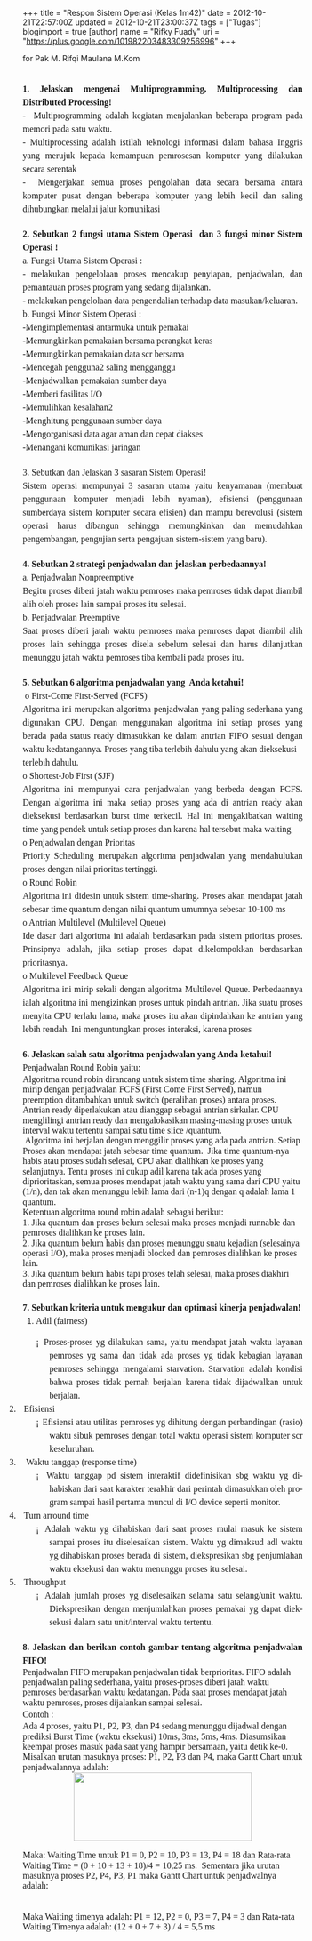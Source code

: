 +++
title = "Respon Sistem Operasi (Kelas 1m42)"
date = 2012-10-21T22:57:00Z
updated = 2012-10-21T23:00:37Z
tags = ["Tugas"]
blogimport = true 
[author]
	name = "Rifky Fuady"
	uri = "https://plus.google.com/101982203483309256996"
+++

for Pak M. Rifqi Maulana M.Kom<br /><div class="MsoNormal" style="line-height: 150%; margin-bottom: 0.0001pt; text-align: center;"><br /></div><div class="MsoNormal" style="line-height: 150%; margin-bottom: .0001pt; margin-bottom: 0cm; text-align: justify;"><b><span style="font-family: &quot;Times New Roman&quot;,&quot;serif&quot;; font-size: 12.0pt; line-height: 150%;">1. Jelaskan mengenai Multiprogramming, Multiprocessing dan Distributed Processing!</span></b></div><div class="MsoNormal" style="line-height: 150%; margin-bottom: .0001pt; margin-bottom: 0cm; text-align: justify;"><span style="font-family: &quot;Times New Roman&quot;,&quot;serif&quot;; font-size: 12.0pt; line-height: 150%;">- &nbsp;Multiprogramming adalah kegiatan menjalankan beberapa program pada memori pada satu waktu.</span></div><div class="MsoNormal" style="line-height: 150%; margin-bottom: .0001pt; margin-bottom: 0cm; text-align: justify;"><span style="font-family: &quot;Times New Roman&quot;,&quot;serif&quot;; font-size: 12.0pt; line-height: 150%;">- Multiprocessing adalah istilah teknologi informasi dalam bahasa Inggris yang merujuk kepada kemampuan pemrosesan komputer yang dilakukan secara serentak</span></div><div class="MsoNormal" style="line-height: 150%; margin-bottom: .0001pt; margin-bottom: 0cm; text-align: justify;"><span style="font-family: &quot;Times New Roman&quot;,&quot;serif&quot;; font-size: 12.0pt; line-height: 150%;">- &nbsp;Mengerjakan semua proses pengolahan data secara bersama antara komputer pusat dengan beberapa komputer yang lebih kecil dan saling dihubungkan melalui jalur komunikasi</span></div><div class="MsoNormal" style="line-height: 150%; margin-bottom: .0001pt; margin-bottom: 0cm; text-align: justify;"><br /></div><div class="MsoNormal" style="line-height: 150%; margin-bottom: .0001pt; margin-bottom: 0cm; text-align: justify;"><b><span style="font-family: &quot;Times New Roman&quot;,&quot;serif&quot;; font-size: 12.0pt; line-height: 150%;">2. Sebutkan 2 fungsi utama Sistem Operasi&nbsp; dan 3 fungsi minor Sistem Operasi !</span></b></div><div class="MsoNormal" style="line-height: 150%; margin-bottom: .0001pt; margin-bottom: 0cm; text-align: justify;"><span style="font-family: &quot;Times New Roman&quot;,&quot;serif&quot;; font-size: 12.0pt; line-height: 150%;">a. Fungsi Utama Sistem Operasi :</span></div><div class="MsoNormal" style="line-height: 150%; margin-bottom: .0001pt; margin-bottom: 0cm; text-align: justify;"><span style="font-family: &quot;Times New Roman&quot;,&quot;serif&quot;; font-size: 12.0pt; line-height: 150%;">- melakukan pengelolaan proses mencakup penyiapan, penjadwalan, dan pemantauan proses program yang sedang dijalankan.</span></div><div class="MsoNormal" style="line-height: 150%; margin-bottom: .0001pt; margin-bottom: 0cm; text-align: justify;"><span style="font-family: &quot;Times New Roman&quot;,&quot;serif&quot;; font-size: 12.0pt; line-height: 150%;">- melakukan pengelolaan data pengendalian terhadap data masukan/keluaran.</span></div><div class="MsoNormal" style="line-height: 150%; margin-bottom: .0001pt; margin-bottom: 0cm; text-align: justify;"><span style="font-family: &quot;Times New Roman&quot;,&quot;serif&quot;; font-size: 12.0pt; line-height: 150%;">b. Fungsi Minor Sistem Operasi :</span></div><div class="MsoNormal" style="line-height: 150%; margin-bottom: .0001pt; margin-bottom: 0cm; text-align: justify;"><span style="font-family: &quot;Times New Roman&quot;,&quot;serif&quot;; font-size: 12.0pt; line-height: 150%;">-Mengimplementasi antarmuka untuk pemakai</span></div><div class="MsoNormal" style="line-height: 150%; margin-bottom: .0001pt; margin-bottom: 0cm; text-align: justify;"><span style="font-family: &quot;Times New Roman&quot;,&quot;serif&quot;; font-size: 12.0pt; line-height: 150%;">-Memungkinkan pemakaian bersama perangkat keras</span></div><div class="MsoNormal" style="line-height: 150%; margin-bottom: .0001pt; margin-bottom: 0cm; text-align: justify;"><span style="font-family: &quot;Times New Roman&quot;,&quot;serif&quot;; font-size: 12.0pt; line-height: 150%;">-Memungkinkan pemakaian data scr bersama</span></div><div class="MsoNormal" style="line-height: 150%; margin-bottom: .0001pt; margin-bottom: 0cm; text-align: justify;"><span style="font-family: &quot;Times New Roman&quot;,&quot;serif&quot;; font-size: 12.0pt; line-height: 150%;">-Mencegah pengguna2 saling mengganggu</span></div><div class="MsoNormal" style="line-height: 150%; margin-bottom: .0001pt; margin-bottom: 0cm; text-align: justify;"><span style="font-family: &quot;Times New Roman&quot;,&quot;serif&quot;; font-size: 12.0pt; line-height: 150%;">-Menjadwalkan pemakaian sumber daya</span></div><div class="MsoNormal" style="line-height: 150%; margin-bottom: .0001pt; margin-bottom: 0cm; text-align: justify;"><span style="font-family: &quot;Times New Roman&quot;,&quot;serif&quot;; font-size: 12.0pt; line-height: 150%;">-Memberi fasilitas I/O</span></div><div class="MsoNormal" style="line-height: 150%; margin-bottom: .0001pt; margin-bottom: 0cm; text-align: justify;"><span style="font-family: &quot;Times New Roman&quot;,&quot;serif&quot;; font-size: 12.0pt; line-height: 150%;">-Memulihkan kesalahan2</span></div><div class="MsoNormal" style="line-height: 150%; margin-bottom: .0001pt; margin-bottom: 0cm; text-align: justify;"><span style="font-family: &quot;Times New Roman&quot;,&quot;serif&quot;; font-size: 12.0pt; line-height: 150%;">-Menghitung penggunaan sumber daya</span></div><div class="MsoNormal" style="line-height: 150%; margin-bottom: .0001pt; margin-bottom: 0cm; text-align: justify;"><span style="font-family: &quot;Times New Roman&quot;,&quot;serif&quot;; font-size: 12.0pt; line-height: 150%;">-Mengorganisasi data agar aman dan cepat diakses</span></div><div class="MsoNormal" style="line-height: 150%; margin-bottom: .0001pt; margin-bottom: 0cm; text-align: justify;"><span style="font-family: &quot;Times New Roman&quot;,&quot;serif&quot;; font-size: 12.0pt; line-height: 150%;">-Menangani komunikasi jaringan</span></div><div class="MsoNormal" style="line-height: 150%; margin-bottom: .0001pt; margin-bottom: 0cm; text-align: justify;"><br /></div><div class="MsoNormal" style="line-height: 150%; margin-bottom: .0001pt; margin-bottom: 0cm; text-align: justify;"><span style="font-family: &quot;Times New Roman&quot;,&quot;serif&quot;; font-size: 12.0pt; line-height: 150%;">3. Sebutkan dan Jelaskan 3 sasaran Sistem Operasi!</span></div><div class="MsoNormal" style="line-height: 150%; margin-bottom: .0001pt; margin-bottom: 0cm; text-align: justify;"><span style="font-family: &quot;Times New Roman&quot;,&quot;serif&quot;; font-size: 12.0pt; line-height: 150%;">Sistem operasi mempunyai 3 sasaran utama yaitu kenyamanan (membuat penggunaan komputer menjadi lebih nyaman), efisiensi (penggunaan sumberdaya sistem komputer secara efisien) dan mampu berevolusi (sistem operasi harus dibangun sehingga memungkinkan dan memudahkan pengembangan, pengujian serta pengajuan sistem-sistem yang baru).</span></div><div class="MsoNormal" style="line-height: 150%; margin-bottom: .0001pt; margin-bottom: 0cm; text-align: justify;"><br /></div><div class="MsoNormal" style="line-height: 150%; margin-bottom: .0001pt; margin-bottom: 0cm; text-align: justify;"><b><span style="font-family: &quot;Times New Roman&quot;,&quot;serif&quot;; font-size: 12.0pt; line-height: 150%;">4. Sebutkan 2 strategi penjadwalan dan jelaskan perbedaannya!</span></b></div><div class="MsoNormal" style="line-height: 150%; margin-bottom: .0001pt; margin-bottom: 0cm; text-align: justify;"><span style="font-family: &quot;Times New Roman&quot;,&quot;serif&quot;; font-size: 12.0pt; line-height: 150%;">a. Penjadwalan Nonpreemptive</span></div><div class="MsoNormal" style="line-height: 150%; margin-bottom: .0001pt; margin-bottom: 0cm; text-align: justify;"><span style="font-family: &quot;Times New Roman&quot;,&quot;serif&quot;; font-size: 12.0pt; line-height: 150%;">Begitu proses diberi jatah waktu pemroses maka pemroses tidak dapat diambil alih oleh proses lain sampai proses itu selesai.</span></div><div class="MsoNormal" style="line-height: 150%; margin-bottom: .0001pt; margin-bottom: 0cm; text-align: justify;"><span style="font-family: 'Times New Roman', serif; font-size: 12pt; line-height: 150%;">b. Penjadwalan Preemptive</span></div><div class="MsoNormal" style="line-height: 150%; margin-bottom: .0001pt; margin-bottom: 0cm; text-align: justify;"><span style="font-family: &quot;Times New Roman&quot;,&quot;serif&quot;; font-size: 12.0pt; line-height: 150%;">Saat proses diberi jatah waktu pemroses maka pemroses dapat diambil alih proses lain sehingga proses disela sebelum selesai dan harus dilanjutkan menunggu jatah waktu pemroses tiba kembali pada proses itu.</span></div><div class="MsoNormal" style="line-height: 150%; margin-bottom: .0001pt; margin-bottom: 0cm; text-align: justify;"><br /></div><div class="MsoNormal" style="line-height: 150%; margin-bottom: .0001pt; margin-bottom: 0cm; text-align: justify;"><b><span style="font-family: &quot;Times New Roman&quot;,&quot;serif&quot;; font-size: 12.0pt; line-height: 150%;">5. Sebutkan 6 algoritma penjadwalan yang&nbsp; Anda ketahui!</span></b></div><div class="MsoNormal" style="line-height: 150%; margin-bottom: .0001pt; margin-bottom: 0cm; text-align: justify;"><span style="font-family: &quot;Times New Roman&quot;,&quot;serif&quot;; font-size: 12.0pt; line-height: 150%;">&nbsp;o First-Come First-Served (FCFS)</span></div><div class="MsoNormal" style="line-height: 150%; margin-bottom: .0001pt; margin-bottom: 0cm; text-align: justify;"><span style="font-family: &quot;Times New Roman&quot;,&quot;serif&quot;; font-size: 12.0pt; line-height: 150%;">Algoritma ini merupakan algoritma penjadwalan yang paling sederhana yang digunakan CPU. Dengan menggunakan algoritma ini setiap proses yang berada pada status ready dimasukkan ke dalam antrian FIFO sesuai dengan waktu kedatangannya. Proses yang tiba terlebih dahulu yang akan dieksekusi</span></div><div class="MsoNormal" style="line-height: 150%; margin-bottom: .0001pt; margin-bottom: 0cm; text-align: justify;"><span style="font-family: &quot;Times New Roman&quot;,&quot;serif&quot;; font-size: 12.0pt; line-height: 150%;">terlebih dahulu.</span></div><div class="MsoNormal" style="line-height: 150%; margin-bottom: .0001pt; margin-bottom: 0cm; text-align: justify;"><span style="font-family: &quot;Times New Roman&quot;,&quot;serif&quot;; font-size: 12.0pt; line-height: 150%;">o Shortest-Job First (SJF)</span></div><div class="MsoNormal" style="line-height: 150%; margin-bottom: .0001pt; margin-bottom: 0cm; text-align: justify;"><span style="font-family: &quot;Times New Roman&quot;,&quot;serif&quot;; font-size: 12.0pt; line-height: 150%;">Algoritma ini mempunyai cara penjadwalan yang berbeda dengan FCFS. Dengan algoritma ini maka setiap proses yang ada di antrian ready akan dieksekusi berdasarkan burst time terkecil. Hal ini mengakibatkan waiting time yang pendek untuk setiap proses dan karena hal tersebut maka waiting</span></div><div class="MsoNormal" style="line-height: 150%; margin-bottom: .0001pt; margin-bottom: 0cm; text-align: justify;"><span style="font-family: &quot;Times New Roman&quot;,&quot;serif&quot;; font-size: 12.0pt; line-height: 150%;">o Penjadwalan dengan Prioritas</span></div><div class="MsoNormal" style="line-height: 150%; margin-bottom: .0001pt; margin-bottom: 0cm; text-align: justify;"><span style="font-family: &quot;Times New Roman&quot;,&quot;serif&quot;; font-size: 12.0pt; line-height: 150%;">Priority Scheduling merupakan algoritma penjadwalan yang mendahulukan proses dengan nilai prioritas tertinggi.</span></div><div class="MsoNormal" style="line-height: 150%; margin-bottom: .0001pt; margin-bottom: 0cm; text-align: justify;"><span style="font-family: &quot;Times New Roman&quot;,&quot;serif&quot;; font-size: 12.0pt; line-height: 150%;">o Round Robin</span></div><div class="MsoNormal" style="line-height: 150%; margin-bottom: .0001pt; margin-bottom: 0cm; text-align: justify;"><span style="font-family: &quot;Times New Roman&quot;,&quot;serif&quot;; font-size: 12.0pt; line-height: 150%;">Algoritma ini didesin untuk sistem time-sharing. Proses akan mendapat jatah sebesar time quantum dengan nilai quantum umumnya sebesar 10-100 ms</span></div><div class="MsoNormal" style="line-height: 150%; margin-bottom: .0001pt; margin-bottom: 0cm; text-align: justify;"><span style="font-family: &quot;Times New Roman&quot;,&quot;serif&quot;; font-size: 12.0pt; line-height: 150%;">o Antrian Multilevel (Multilevel Queue)</span></div><div class="MsoNormal" style="line-height: 150%; margin-bottom: .0001pt; margin-bottom: 0cm; text-align: justify;"><span style="font-family: &quot;Times New Roman&quot;,&quot;serif&quot;; font-size: 12.0pt; line-height: 150%;">Ide dasar dari algoritma ini adalah berdasarkan pada sistem prioritas proses. Prinsipnya adalah, jika setiap proses dapat dikelompokkan berdasarkan prioritasnya.</span></div><div class="MsoNormal" style="line-height: 150%; margin-bottom: .0001pt; margin-bottom: 0cm; text-align: justify;"><span style="font-family: &quot;Times New Roman&quot;,&quot;serif&quot;; font-size: 12.0pt; line-height: 150%;">o Multilevel Feedback Queue</span></div><div class="MsoNormal" style="line-height: 150%; margin-bottom: .0001pt; margin-bottom: 0cm; text-align: justify;"><span style="font-family: &quot;Times New Roman&quot;,&quot;serif&quot;; font-size: 12.0pt; line-height: 150%;">Algoritma ini mirip sekali dengan algoritma Multilevel Queue. Perbedaannya ialah algoritma ini mengizinkan proses untuk pindah antrian. Jika suatu proses menyita CPU terlalu lama, maka proses itu akan dipindahkan ke antrian yang lebih rendah. Ini menguntungkan proses interaksi, karena proses</span></div><div class="MsoNormal" style="line-height: 150%; margin-bottom: .0001pt; margin-bottom: 0cm; text-align: justify;"><br /></div><div class="MsoNormal" style="line-height: 150%; margin-bottom: .0001pt; margin-bottom: 0cm; text-align: justify;"><b><span style="font-family: &quot;Times New Roman&quot;,&quot;serif&quot;; font-size: 12.0pt; line-height: 150%;">6. Jelaskan salah satu algoritma penjadwalan yang Anda ketahui!</span></b></div><div class="MsoNormal" style="line-height: 150%; margin-bottom: .0001pt; margin-bottom: 0cm; text-align: justify;"><span style="font-family: &quot;Times New Roman&quot;,&quot;serif&quot;; font-size: 12.0pt; line-height: 150%;">Penjadwalan Round Robin yaitu:</span></div><div class="MsoNormal"><span style="font-family: &quot;Times New Roman&quot;,&quot;serif&quot;; font-size: 12.0pt; line-height: 115%;">Algoritma round robin dirancang untuk sistem time sharing. Algoritma ini mirip dengan penjadwalan FCFS (First Come First Served), namun preemption ditambahkan untuk switch (peralihan proses) antara proses. Antrian ready diperlakukan atau dianggap sebagai antrian sirkular. CPU menglilingi antrian ready dan mengalokasikan masing-masing proses untuk interval waktu tertentu sampai satu time slice /quantum.</span></div><div class="MsoNormal"><span style="font-family: &quot;Times New Roman&quot;,&quot;serif&quot;; font-size: 12.0pt; line-height: 115%;">&nbsp;Algoritma ini berjalan dengan menggilir proses yang ada pada antrian. Setiap Proses akan mendapat jatah sebesar time quantum. &nbsp;Jika time quantum-nya habis atau proses sudah selesai, CPU akan dialihkan ke proses yang selanjutnya. Tentu proses ini cukup adil karena tak ada proses yang diprioritaskan, semua proses mendapat jatah waktu yang sama dari CPU yaitu (1/n), dan tak akan menunggu lebih lama dari (n-1)q dengan q adalah lama 1 quantum.</span></div><div class="MsoNormal"><span style="font-family: &quot;Times New Roman&quot;,&quot;serif&quot;; font-size: 12.0pt; line-height: 115%;">Ketentuan algoritma round robin adalah sebagai berikut:</span></div><div class="MsoNormal"><span style="font-family: &quot;Times New Roman&quot;,&quot;serif&quot;; font-size: 12.0pt; line-height: 115%;">1. Jika quantum dan proses belum selesai maka proses menjadi runnable dan pemroses dialihkan ke proses lain.</span></div><div class="MsoNormal"><span style="font-family: &quot;Times New Roman&quot;,&quot;serif&quot;; font-size: 12.0pt; line-height: 115%;">2. Jika quantum belum habis dan proses menunggu suatu kejadian (selesainya operasi I/O), maka proses menjadi blocked dan pemroses dialihkan ke proses lain.</span></div><div class="MsoNormal"><span style="font-family: &quot;Times New Roman&quot;,&quot;serif&quot;; font-size: 12.0pt; line-height: 115%;">3. Jika quantum belum habis tapi proses telah selesai, maka proses diakhiri dan pemroses dialihkan ke proses lain.</span></div><div class="MsoNormal" style="line-height: 150%; margin-bottom: .0001pt; margin-bottom: 0cm; text-align: justify;"><br /></div><div class="MsoNormal" style="line-height: 150%; margin-bottom: .0001pt; margin-bottom: 0cm; text-align: justify;"><b><span style="font-family: &quot;Times New Roman&quot;,&quot;serif&quot;; font-size: 12.0pt; line-height: 150%;">7. Sebutkan kriteria untuk mengukur dan optimasi kinerja penjadwalan!</span></b></div><ol start="1" style="margin-top: 0cm;" type="1"><li class="MsoNormal" style="line-height: 150%; margin-bottom: .0001pt; margin-bottom: 0cm; mso-list: l1 level1 lfo1; tab-stops: list 36.0pt; text-align: justify;"><span lang="EN-US" style="font-family: &quot;Times New Roman&quot;,&quot;serif&quot;; font-size: 12.0pt; line-height: 150%; mso-ansi-language: EN-US;">Adil (fairness)</span><span style="font-family: &quot;Times New Roman&quot;,&quot;serif&quot;; font-size: 12.0pt; line-height: 150%;"></span></li></ol><div class="MsoNormal" style="line-height: 150%; margin-bottom: .0001pt; margin-bottom: 0cm; margin-left: 36.0pt; margin-right: 0cm; margin-top: 0cm; mso-list: l0 level1 lfo2; tab-stops: list 36.0pt; text-align: justify; text-indent: -18.0pt;"><!--[if !supportLists]--><span style="font-family: &quot;Wingdings 2&quot;; font-size: 12.0pt; line-height: 150%; mso-bidi-font-family: &quot;Wingdings 2&quot;; mso-fareast-font-family: &quot;Wingdings 2&quot;;">¡<span style="font-family: 'Times New Roman'; font-size: 7pt; line-height: normal;">&nbsp; </span></span><!--[endif]--><span lang="EN-US" style="font-family: &quot;Times New Roman&quot;,&quot;serif&quot;; font-size: 12.0pt; line-height: 150%; mso-ansi-language: EN-US;">Proses-proses yg dilakukan sama, yaitu mendapat jatah waktu layanan pemroses yg sama dan tidak ada proses yg tidak kebagian layanan pemroses sehingga mengalami starvation. Starvation adalah kondisi bahwa proses tidak pernah berjalan karena tidak dijadwalkan untuk berjalan.</span><span style="font-family: &quot;Times New Roman&quot;,&quot;serif&quot;; font-size: 12.0pt; line-height: 150%;"></span></div><div class="MsoListParagraph" style="line-height: 150%; margin-bottom: .0001pt; margin-bottom: 0cm; mso-add-space: auto; mso-list: l1 level1 lfo1; tab-stops: list 36.0pt; text-align: justify; text-indent: -18.0pt;"><!--[if !supportLists]--><span style="font-family: &quot;Times New Roman&quot;,&quot;serif&quot;; font-size: 12.0pt; line-height: 150%; mso-fareast-font-family: &quot;Times New Roman&quot;;">2.<span style="font-family: 'Times New Roman'; font-size: 7pt; line-height: normal;">&nbsp;&nbsp;&nbsp;&nbsp;&nbsp; </span></span><!--[endif]--><span lang="EN-US" style="font-family: &quot;Times New Roman&quot;,&quot;serif&quot;; font-size: 12.0pt; line-height: 150%; mso-ansi-language: EN-US;">Efisiensi</span><span style="font-family: &quot;Times New Roman&quot;,&quot;serif&quot;; font-size: 12.0pt; line-height: 150%;"></span></div><div class="MsoNormal" style="line-height: 150%; margin-bottom: .0001pt; margin-bottom: 0cm; margin-left: 36.0pt; margin-right: 0cm; margin-top: 0cm; mso-list: l0 level1 lfo2; tab-stops: list 36.0pt; text-align: justify; text-indent: -18.0pt;"><!--[if !supportLists]--><span style="font-family: &quot;Wingdings 2&quot;; font-size: 12.0pt; line-height: 150%; mso-bidi-font-family: &quot;Wingdings 2&quot;; mso-fareast-font-family: &quot;Wingdings 2&quot;;">¡<span style="font-family: 'Times New Roman'; font-size: 7pt; line-height: normal;">&nbsp; </span></span><!--[endif]--><span lang="EN-US" style="font-family: &quot;Times New Roman&quot;,&quot;serif&quot;; font-size: 12.0pt; line-height: 150%; mso-ansi-language: EN-US;">Efisiensi atau utilitas pemroses yg dihitung dengan perbandingan (rasio) waktu sibuk pemroses dengan total waktu operasi sistem komputer scr keseluruhan.</span><span style="font-family: &quot;Times New Roman&quot;,&quot;serif&quot;; font-size: 12.0pt; line-height: 150%;"></span></div><div class="MsoListParagraph" style="line-height: 150%; margin-bottom: .0001pt; margin-bottom: 0cm; mso-add-space: auto; mso-list: l1 level1 lfo1; tab-stops: list 36.0pt; text-align: justify; text-indent: -18.0pt;"><!--[if !supportLists]--><span style="font-family: &quot;Times New Roman&quot;,&quot;serif&quot;; font-size: 12.0pt; line-height: 150%; mso-fareast-font-family: &quot;Times New Roman&quot;;">3.<span style="font-family: 'Times New Roman'; font-size: 7pt; line-height: normal;">&nbsp;&nbsp;&nbsp;&nbsp;&nbsp; </span></span><!--[endif]--><span style="font-family: &quot;Times New Roman&quot;,&quot;serif&quot;; font-size: 12.0pt; line-height: 150%;">&nbsp;</span><span lang="EN-US" style="font-family: &quot;Times New Roman&quot;,&quot;serif&quot;; font-size: 12.0pt; line-height: 150%; mso-ansi-language: EN-US;">Waktu tanggap (response time)</span><span style="font-family: &quot;Times New Roman&quot;,&quot;serif&quot;; font-size: 12.0pt; line-height: 150%;"></span></div><div class="MsoNormal" style="line-height: 150%; margin-bottom: .0001pt; margin-bottom: 0cm; margin-left: 36.0pt; margin-right: 0cm; margin-top: 0cm; mso-list: l0 level1 lfo2; tab-stops: list 36.0pt; text-align: justify; text-indent: -18.0pt;"><!--[if !supportLists]--><span style="font-family: &quot;Wingdings 2&quot;; font-size: 12.0pt; line-height: 150%; mso-bidi-font-family: &quot;Wingdings 2&quot;; mso-fareast-font-family: &quot;Wingdings 2&quot;;">¡<span style="font-family: 'Times New Roman'; font-size: 7pt; line-height: normal;">&nbsp; </span></span><!--[endif]--><span lang="EN-US" style="font-family: &quot;Times New Roman&quot;,&quot;serif&quot;; font-size: 12.0pt; line-height: 150%; mso-ansi-language: EN-US;">Waktu tanggap pd sistem interaktif didefinisikan sbg waktu yg dihabiskan dari saat karakter terakhir dari perintah dimasukkan oleh program sampai hasil pertama muncul di I/O device seperti monitor.</span><span style="font-family: &quot;Times New Roman&quot;,&quot;serif&quot;; font-size: 12.0pt; line-height: 150%;"></span></div><div class="MsoListParagraph" style="line-height: 150%; margin-bottom: .0001pt; margin-bottom: 0cm; mso-add-space: auto; mso-list: l1 level1 lfo1; tab-stops: list 36.0pt; text-align: justify; text-indent: -18.0pt;"><!--[if !supportLists]--><span style="font-family: &quot;Times New Roman&quot;,&quot;serif&quot;; font-size: 12.0pt; line-height: 150%; mso-fareast-font-family: &quot;Times New Roman&quot;;">4.<span style="font-family: 'Times New Roman'; font-size: 7pt; line-height: normal;">&nbsp;&nbsp;&nbsp;&nbsp;&nbsp; </span></span><!--[endif]--><span lang="EN-US" style="font-family: &quot;Times New Roman&quot;,&quot;serif&quot;; font-size: 12.0pt; line-height: 150%; mso-ansi-language: EN-US;">Turn arround time</span><span style="font-family: &quot;Times New Roman&quot;,&quot;serif&quot;; font-size: 12.0pt; line-height: 150%;"></span></div><div class="MsoNormal" style="line-height: 150%; margin-bottom: .0001pt; margin-bottom: 0cm; margin-left: 36.0pt; margin-right: 0cm; margin-top: 0cm; mso-list: l0 level1 lfo2; tab-stops: list 36.0pt; text-align: justify; text-indent: -18.0pt;"><!--[if !supportLists]--><span style="font-family: &quot;Wingdings 2&quot;; font-size: 12.0pt; line-height: 150%; mso-bidi-font-family: &quot;Wingdings 2&quot;; mso-fareast-font-family: &quot;Wingdings 2&quot;;">¡<span style="font-family: 'Times New Roman'; font-size: 7pt; line-height: normal;">&nbsp; </span></span><!--[endif]--><span lang="EN-US" style="font-family: &quot;Times New Roman&quot;,&quot;serif&quot;; font-size: 12.0pt; line-height: 150%; mso-ansi-language: EN-US;">Adalah waktu yg dihabiskan dari saat proses mulai masuk ke sistem sampai proses itu diselesaikan sistem. Waktu yg dimaksud adl waktu yg dihabiskan proses berada di sistem, diekspresikan sbg penjumlahan waktu eksekusi dan waktu menunggu proses itu selesai.</span><span style="font-family: &quot;Times New Roman&quot;,&quot;serif&quot;; font-size: 12.0pt; line-height: 150%;"></span></div><div class="MsoListParagraph" style="line-height: 150%; margin-bottom: .0001pt; margin-bottom: 0cm; mso-add-space: auto; mso-list: l1 level1 lfo1; tab-stops: list 36.0pt; text-align: justify; text-indent: -18.0pt;"><!--[if !supportLists]--><span style="font-family: &quot;Times New Roman&quot;,&quot;serif&quot;; font-size: 12.0pt; line-height: 150%; mso-fareast-font-family: &quot;Times New Roman&quot;;">5.<span style="font-family: 'Times New Roman'; font-size: 7pt; line-height: normal;">&nbsp;&nbsp;&nbsp;&nbsp;&nbsp; </span></span><!--[endif]--><span lang="EN-US" style="font-family: &quot;Times New Roman&quot;,&quot;serif&quot;; font-size: 12.0pt; line-height: 150%; mso-ansi-language: EN-US;">Throughput</span><span style="font-family: &quot;Times New Roman&quot;,&quot;serif&quot;; font-size: 12.0pt; line-height: 150%;"></span></div><div class="MsoNormal" style="line-height: 150%; margin-bottom: .0001pt; margin-bottom: 0cm; margin-left: 36.0pt; margin-right: 0cm; margin-top: 0cm; mso-list: l0 level1 lfo2; tab-stops: list 36.0pt; text-align: justify; text-indent: -18.0pt;"><!--[if !supportLists]--><span style="font-family: &quot;Wingdings 2&quot;; font-size: 12.0pt; line-height: 150%; mso-bidi-font-family: &quot;Wingdings 2&quot;; mso-fareast-font-family: &quot;Wingdings 2&quot;;">¡<span style="font-family: 'Times New Roman'; font-size: 7pt; line-height: normal;">&nbsp; </span></span><!--[endif]--><span lang="EN-US" style="font-family: &quot;Times New Roman&quot;,&quot;serif&quot;; font-size: 12.0pt; line-height: 150%; mso-ansi-language: EN-US;">Adalah jumlah proses yg diselesaikan selama satu selang/unit waktu. Diekspresikan dengan menjumlahkan proses pemakai yg dapat dieksekusi dalam satu unit/interval waktu tertentu.</span><span style="font-family: &quot;Times New Roman&quot;,&quot;serif&quot;; font-size: 12.0pt; line-height: 150%;"></span></div><div class="MsoNormal" style="line-height: 150%; margin-bottom: .0001pt; margin-bottom: 0cm; text-align: justify;"><br /></div><div class="MsoNormal" style="line-height: 150%; margin-bottom: .0001pt; margin-bottom: 0cm; text-align: justify;"><b><span style="font-family: &quot;Times New Roman&quot;,&quot;serif&quot;; font-size: 12.0pt; line-height: 150%;">8. Jelaskan dan berikan contoh gambar tentang algoritma penjadwalan FIFO!</span></b></div><div class="MsoNormal"><span style="font-family: &quot;Times New Roman&quot;,&quot;serif&quot;; font-size: 12.0pt; line-height: 115%;">Penjadwalan FIFO merupakan penjadwalan tidak berprioritas. FIFO adalah penjadwalan paling sederhana, yaitu proses-proses diberi jatah waktu pemroses berdasarkan waktu kedatangan. Pada saat proses mendapat jatah waktu pemroses, proses dijalankan sampai selesai.</span></div><div class="MsoNormal" style="line-height: 150%; margin-bottom: .0001pt; margin-bottom: 0cm; text-align: justify;"><span style="font-family: &quot;Times New Roman&quot;,&quot;serif&quot;; font-size: 12.0pt; line-height: 150%;">Contoh :</span></div><div class="MsoNormal"><span style="font-family: &quot;Times New Roman&quot;,&quot;serif&quot;; font-size: 12.0pt; line-height: 115%;">Ada 4 proses, yaitu P1, P2, P3, dan P4 sedang menunggu dijadwal dengan prediksi Burst Time (waktu eksekusi) 10ms, 3ms, 5ms, 4ms. Diasumsikan keempat proses masuk pada saat yang hampir bersamaan, yaitu detik ke-0. Misalkan urutan masuknya proses: P1, P2, P3 dan P4, maka Gantt Chart untuk penjadwalannya adalah:</span></div><div class="separator" style="clear: both; text-align: center;"><a href="http://2.bp.blogspot.com/-ZU2X2eseTMM/UIQaVLGNvLI/AAAAAAAAAV0/T7VF3SWhRmA/s1600/7.jpg" imageanchor="1" style="margin-left: 1em; margin-right: 1em;"><img border="0" height="123" src="http://2.bp.blogspot.com/-ZU2X2eseTMM/UIQaVLGNvLI/AAAAAAAAAV0/T7VF3SWhRmA/s320/7.jpg" width="320" /></a></div><div class="MsoNormal"><br /></div><div class="MsoNormal"><span style="font-family: &quot;Times New Roman&quot;,&quot;serif&quot;; font-size: 12.0pt; line-height: 115%;">Maka: Waiting Time untuk P1 = 0, P2 = 10, P3 = 13, P4 = 18 dan Rata-rata Waiting Time = (0 + 10 + 13 + 18)/4 =&nbsp;10,25&nbsp;ms.&nbsp; Sementara jika urutan masuknya proses P2, P4, P3, P1 maka Gantt Chart untuk penjadwalnya adalah:</span></div><div class="MsoNormal"><span style="font-family: &quot;Times New Roman&quot;,&quot;serif&quot;; font-size: 12.0pt; line-height: 115%;"><br /><!--[if !supportLineBreakNewLine]--><br /><!--[endif]--></span></div><div class="MsoNormal"><span style="font-family: &quot;Times New Roman&quot;,&quot;serif&quot;; font-size: 12.0pt; line-height: 115%;">Maka Waiting timenya adalah: P1 = 12, P2 = 0, P3 = 7, P4 = 3 dan Rata-rata Waiting Timenya adalah: (12 + 0 + 7 + 3) / 4 =&nbsp;5,5&nbsp;ms</span></div>
